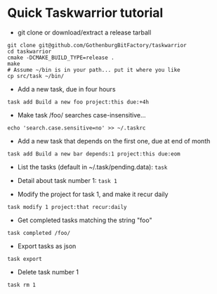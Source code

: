 # Quick Taskwarrior tutorial

- git clone or download/extract a release tarball
```
git clone git@github.com/GothenburgBitFactory/taskwarrior
cd taskwarrior
cmake -DCMAKE_BUILD_TYPE=release .
make
# Assume ~/bin is in your path... put it where you like
cp src/task ~/bin/
```

- Add a new task, due in four hours
```
task add Build a new foo project:this due:+4h
```

- Make task /foo/ searches case-insensitive...
```
echo 'search.case.sensitive=no' >> ~/.taskrc
```

- Add a new task that depends on the first one, due at end of month
```
task add Build a new bar depends:1 project:this due:eom
```

- List the tasks (default in ~/.task/pending.data): `task`

- Detail about task number 1: `task 1`

- Modify the project for task 1, and make it recur daily
```
task modify 1 project:that recur:daily
```

- Get completed tasks matching the string "foo"
```
task completed /foo/
```

- Export tasks as json
```
task export
```

- Delete task number 1
```
task rm 1
```
